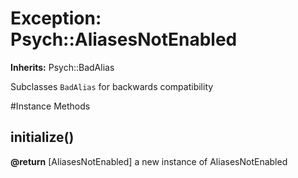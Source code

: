 # Exception: Psych::AliasesNotEnabled
**Inherits:** Psych::BadAlias
    

Subclasses `BadAlias` for backwards compatibility



#Instance Methods
## initialize() [](#method-i-initialize)

**@return** [AliasesNotEnabled] a new instance of AliasesNotEnabled

